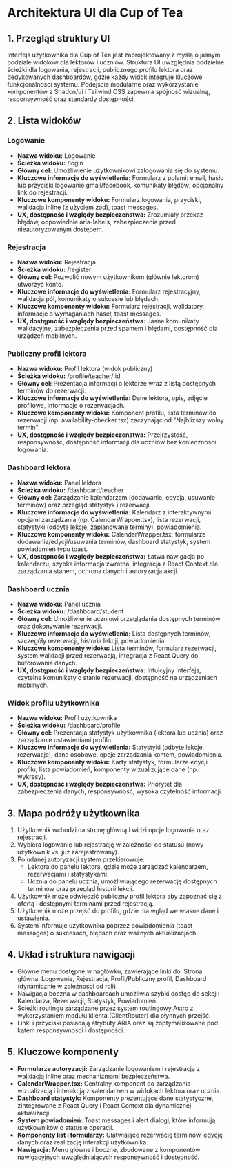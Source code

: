 # Architektura UI dla Cup of Tea

## 1. Przegląd struktury UI

Interfejs użytkownika dla Cup of Tea jest zaprojektowany z myślą o jasnym podziale widoków dla lektorów i uczniów. Struktura UI uwzględnia oddzielne ścieżki dla logowania, rejestracji, publicznego profilu lektora oraz dedykowanych dashboardów, gdzie każdy widok integruje kluczowe funkcjonalności systemu. Podejście modularne oraz wykorzystanie komponentów z Shadcn/ui i Tailwind CSS zapewnia spójność wizualną, responsywność oraz standardy dostępności.

## 2. Lista widoków

### Logowanie
- **Nazwa widoku:** Logowanie
- **Ścieżka widoku:** /login
- **Główny cel:** Umożliwienie użytkownikowi zalogowania się do systemu.
- **Kluczowe informacje do wyświetlenia:** Formularz z polami: email, hasło lub przyciski logowanie gmail/facebook, komunikaty błędów; opcjonalny link do rejestracji.
- **Kluczowe komponenty widoku:** Formularz logowania, przyciski, walidacja inline (z użyciem zod), toast messages.
- **UX, dostępność i względy bezpieczeństwa:** Zrozumiały przekaz błędów, odpowiednie aria-labels, zabezpieczenia przed nieautoryzowanym dostępem.

### Rejestracja
- **Nazwa widoku:** Rejestracja
- **Ścieżka widoku:** /register
- **Główny cel:** Pozwolić nowym użytkownikom (głównie lektorom) utworzyć konto.
- **Kluczowe informacje do wyświetlenia:** Formularz rejestracyjny, walidacja pól, komunikaty o sukcesie lub błędach.
- **Kluczowe komponenty widoku:** Formularz rejestracji, walidatory, informacje o wymaganiach haseł, toast messages.
- **UX, dostępność i względy bezpieczeństwa:** Jasne komunikaty walidacyjne, zabezpieczenia przed spamem i błędami, dostępność dla urządzeń mobilnych.

### Publiczny profil lektora
- **Nazwa widoku:** Profil lektora (widok publiczny)
- **Ścieżka widoku:** /profile/teacher/:id
- **Główny cel:** Prezentacja informacji o lektorze wraz z listą dostępnych terminów do rezerwacji.
- **Kluczowe informacje do wyświetlenia:** Dane lektora, opis, zdjęcie profilowe, informacje o rezerwacjach.
- **Kluczowe komponenty widoku:** Komponent profilu, lista terminów do rezerwacji (np. availability-checker.tsx) zaczynając od "Najblizszy wolny termin".
- **UX, dostępność i względy bezpieczeństwa:** Przejrzystość, responsywność, dostępność informacji dla uczniów bez konieczności logowania.

### Dashboard lektora
- **Nazwa widoku:** Panel lektora
- **Ścieżka widoku:** /dashboard/teacher
- **Główny cel:** Zarządzanie kalendarzem (dodawanie, edycja, usuwanie terminów) oraz przegląd statystyk i rezerwacji.
- **Kluczowe informacje do wyświetlenia:** Kalendarz z interaktywnymi opcjami zarządzania (np. CalendarWrapper.tsx), lista rezerwacji, statystyki (odbyte lekcje, zaplanowane terminy), powiadomienia.
- **Kluczowe komponenty widoku:** CalendarWrapper.tsx, formularze dodawania/edycji/usuwania terminów, dashboard statystyk, system powiadomień typu toast.
- **UX, dostępność i względy bezpieczeństwa:** Łatwa nawigacja po kalendarzu, szybka informacja zwrotna, integracja z React Context dla zarządzania stanem, ochrona danych i autoryzacja akcji.

### Dashboard ucznia
- **Nazwa widoku:** Panel ucznia
- **Ścieżka widoku:** /dashboard/student
- **Główny cel:** Umożliwienie uczniowi przeglądania dostępnych terminów oraz dokonywanie rezerwacji.
- **Kluczowe informacje do wyświetlenia:** Lista dostępnych terminów, szczegóły rezerwacji, historia lekcji, powiadomienia.
- **Kluczowe komponenty widoku:** Lista terminów, formularz rezerwacji, system walidacji przed rezerwacją, integracja z React Query do buforowania danych.
- **UX, dostępność i względy bezpieczeństwa:** Intuicyjny interfejs, czytelne komunikaty o stanie rezerwacji, dostępność na urządzeniach mobilnych.

### Widok profilu użytkownika
- **Nazwa widoku:** Profil użytkownika
- **Ścieżka widoku:** /dashboard/profile
- **Główny cel:** Prezentacja statystyk użytkownika (lektora lub ucznia) oraz zarządzanie ustawieniami profilu.
- **Kluczowe informacje do wyświetlenia:** Statystyki (odbyte lekcje, rezerwacje), dane osobowe, opcje zarządzania kontem, powiadomienia.
- **Kluczowe komponenty widoku:** Karty statystyk, formularze edycji profilu, lista powiadomień, komponenty wizualizujące dane (np. wykresy).
- **UX, dostępność i względy bezpieczeństwa:** Priorytet dla zabezpieczenia danych, responsywność, wysoka czytelność informacji.

## 3. Mapa podróży użytkownika

1. Użytkownik wchodzi na stronę główną i widzi opcje logowania oraz rejestracji.
2. Wybiera logowanie lub rejestrację w zależności od statusu (nowy użytkownik vs. już zarejestrowany).
3. Po udanej autoryzacji system przekierowuje:
   - Lektora do panelu lektora, gdzie może zarządzać kalendarzem, rezerwacjami i statystykami.
   - Ucznia do panelu ucznia, umożliwiającego rezerwację dostępnych terminów oraz przegląd historii lekcji.
4. Użytkownik może odwiedzić publiczny profil lektora aby zapoznać się z ofertą i dostępnymi terminami przed rejestracją.
5. Użytkownik może przejść do profilu, gdzie ma wgląd we własne dane i ustawienia.
6. System informuje użytkownika poprzez powiadomienia (toast messages) o sukcesach, błędach oraz ważnych aktualizacjach.

## 4. Układ i struktura nawigacji

- Główne menu dostępne w nagłówku, zawierające linki do: Strona główna, Logowanie, Rejestracja, Profil/Publiczny profil, Dashboard (dynamicznie w zależności od roli).
- Nawigacja boczna w dashboardach umożliwia szybki dostęp do sekcji: Kalendarza, Rezerwacji, Statystyk, Powiadomień.
- Ścieżki routingu zarządzane przez system routingowy Astro z wykorzystaniem modułu klienta (ClientRouter) dla płynnych przejść.
- Linki i przyciski posiadają atrybuty ARIA oraz są zoptymalizowane pod kątem responsywności i dostępności.

## 5. Kluczowe komponenty

- **Formularze autoryzacji:** Zarządzanie logowaniem i rejestracją z walidacją inline oraz mechanizmami bezpieczeństwa.
- **CalendarWrapper.tsx:** Centralny komponent do zarządzania wizualizacją i interakcją z kalendarzem w widokach lektora oraz ucznia.
- **Dashboard statystyk:** Komponenty prezentujące dane statystyczne, zintegrowane z React Query i React Context dla dynamicznej aktualizacji.
- **System powiadomień:** Toast messages i alert dialogi, które informują użytkowników o statusie operacji.
- **Komponenty list i formularzy:** Ułatwiające rezerwację terminów, edycję danych oraz realizację interakcji użytkownika.
- **Nawigacja:** Menu główne i boczne, zbudowane z komponentów nawigacyjnych uwzględniających responsywność i dostępność.

